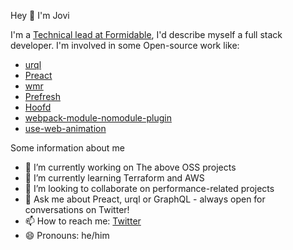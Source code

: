 Hey 👋 I'm Jovi

I'm a [Technical lead at Formidable](https://formidable.com/), I'd describe myself a full stack developer. I'm involved in some Open-source work like:

- [urql](https://github.com/FormidableLabs/urql)
- [Preact](https://github.com/preactjs/preact)
- [wmr](https://github.com/preactjs/wmr)
- [Prefresh](https://github.com/preactjs/prefresh)
- [Hoofd](https://github.com/JoviDeCroock/hoofd)
- [webpack-module-nomodule-plugin](https://github.com/JoviDeCroock/webpack-module-nomodule-plugin)
- [use-web-animation](https://github.com/JoviDeCroock/use-web-animation)

Some information about me

- 🔭 I’m currently working on The above OSS projects
- 🌱 I’m currently learning Terraform and AWS
- 👯 I’m looking to collaborate on performance-related projects
- 💬 Ask me about Preact, urql or GraphQL - always open for conversations on Twitter!
- 📫 How to reach me: [Twitter](https://twitter.com/JoviDeC)
- 😄 Pronouns: he/him
